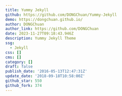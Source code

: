 ```yaml
---
title: Yummy Jekyll
github: https://github.com/DONGChuan/Yummy-Jekyll
demo: https://dongchuan.github.io/
author: DONGChuan
author_link: https://github.com/DONGChuan
date: 2023-11-27T09:18:43.946Z
description: Yummy Jekyll Theme
ssg:
  - Jekyll
css: []
cms: []
category: []
draft: false
publish_date: '2016-05-13T12:47:31Z'
update_date: '2018-09-18T10:58:00Z'
github_star: 550
github_fork: 374
---
```

